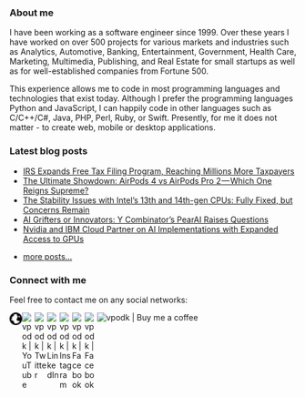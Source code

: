 ### About me

I have been working as a software engineer since 1999. Over these years I have worked on over 500 projects for various markets and industries such as Analytics, Automotive, Banking, Entertainment, Government, Health Care, Marketing, Multimedia, Publishing, and Real Estate for small startups as well as for well-established companies from Fortune 500.

This experience allows me to code in most programming languages and technologies that exist today. Although I prefer the programming languages Python and JavaScript, I can happily code in other languages such as C/C++/C#, Java, PHP, Perl, Ruby, or Swift. Presently, for me it does not matter - to create web, mobile or desktop applications.

### Latest blog posts

<!-- BLOG-POST-LIST:START -->
- [IRS Expands Free Tax Filing Program, Reaching Millions More Taxpayers](https://medium.com/majordigest/irs-expands-free-tax-filing-program-reaching-millions-more-taxpayers-e4483fa4a00c?source=rss-22947912adc0------2)
- [The Ultimate Showdown: AirPods 4 vs AirPods Pro 2 — Which One Reigns Supreme?](https://medium.com/majordigest/the-ultimate-showdown-airpods-4-vs-airpods-pro-2-which-one-reigns-supreme-54c30c5d4741?source=rss-22947912adc0------2)
- [The Stability Issues with Intel’s 13th and 14th-gen CPUs: Fully Fixed, but Concerns Remain](https://medium.com/majordigest/the-stability-issues-with-intels-13th-and-14th-gen-cpus-fully-fixed-but-concerns-remain-5a178ae54aeb?source=rss-22947912adc0------2)
- [AI Grifters or Innovators: Y Combinator’s PearAI Raises Questions](https://medium.com/majordigest/ai-grifters-or-innovators-y-combinators-pearai-raises-questions-9f4d006bc12a?source=rss-22947912adc0------2)
- [Nvidia and IBM Cloud Partner on AI Implementations with Expanded Access to GPUs](https://medium.com/majordigest/nvidia-and-ibm-cloud-partner-on-ai-implementations-with-expanded-access-to-gpus-9af000aed709?source=rss-22947912adc0------2)
<!-- BLOG-POST-LIST:END -->
- [more posts...](https://medium.com/@vpodk)

### Connect with me
Feel free to contact me on any social networks:

[<img align="left" alt="vpodk.com" width="22px" src="https://raw.githubusercontent.com/iconic/open-iconic/master/svg/globe.svg" />][website]
[<img align="left" alt="vpodk | YouTube" width="22px" src="https://cdn.jsdelivr.net/npm/simple-icons@v3/icons/youtube.svg" />][youtube]
[<img align="left" alt="vpodk | Twitter" width="22px" src="https://cdn.jsdelivr.net/npm/simple-icons@v3/icons/twitter.svg" />][twitter]
[<img align="left" alt="vpodk | LinkedIn" width="22px" src="https://cdn.jsdelivr.net/npm/simple-icons@v3/icons/linkedin.svg" />][linkedin]
[<img align="left" alt="vpodk | Instagram" width="22px" src="https://cdn.jsdelivr.net/npm/simple-icons@v3/icons/instagram.svg" />][instagram]
[<img align="left" alt="vpodk | Facebook" width="22px" src="https://cdn.jsdelivr.net/npm/simple-icons@v3/icons/facebook.svg" />][facebook]
[<img align="left" alt="vpodk | Facebook" width="22px" src="https://cdn.jsdelivr.net/npm/simple-icons@v3/icons/medium.svg" />][medium]
[<img align="left" alt="vpodk | Buy me a coffee" height="24px" src="https://cdn.buymeacoffee.com/buttons/default-yellow.png" />][buymeacoffee]
<br>

<!-- Meta data -->
[website]: https://vpodk.com
[twitter]: https://twitter.com/vpodk
[youtube]: https://youtube.com/@vpodk
[instagram]: https://instagram.com/vpodk
[linkedin]: https://linkedin.com/in/vpodk
[facebook]: https://facebook.com/vpodk
[medium]: https://medium.com/@vpodk
[buymeacoffee]: https://www.buymeacoffee.com/vpodk

